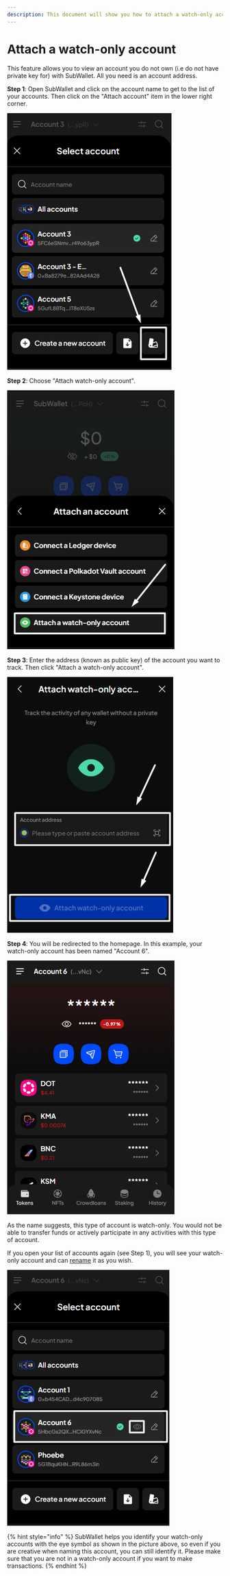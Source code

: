 ```yaml
---
description: This document will show you how to attach a watch-only account on SubWallet.
---
```


# Attach a watch-only account

This feature allows you to view an account you do not own (i.e do not have private key for) with SubWallet. All you need is an account address.

**Step 1**: Open SubWallet and click on the account name to get to the list of your accounts. Then click on the "Attach account" item in the lower right corner.

![](<../../.gitbook/assets/image (100) (1) (1).png>)

**Step 2**: Choose "Attach watch-only account".

![](<../../.gitbook/assets/image (30) (1) (1) (1) (1).png>)

**Step 3**: Enter the address (known as public key) of the account you want to track. Then click "Attach a watch-only account".

![](<../../.gitbook/assets/image (34) (1) (1) (1) (1).png>)

**Step 4**: You will be redirected to the homepage. In this example, your watch-only account has been named "Account 6".

![](<../../.gitbook/assets/image (31) (1) (1) (1) (1).png>)

As the name suggests, this type of account is watch-only. You would not be able to transfer funds or actively participate in any activities with this type of account.&#x20;

If you open your list of accounts again (see Step 1), you will see your watch-only account and can [rename](switch-between-accounts-and-change-account-name.md) it as you wish.

![](<../../.gitbook/assets/image (101) (1) (1).png>)

{% hint style="info" %}
SubWallet helps you identify your watch-only accounts with the eye symbol as shown in the picture above, so even if you are creative when naming this account, you can still identify it. Please make sure that you are not in a watch-only account if you want to make transactions.
{% endhint %}



